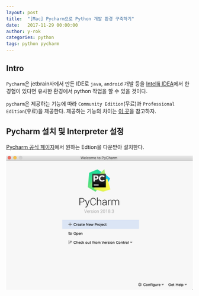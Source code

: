 ```yaml
---
layout: post
title:  "[Mac] Pycharm으로 Python 개발 환경 구축하기"
date:   2017-11-29 00:00:00
author: y-rok
categories: python
tags: python pycharm
---
```


## Intro

`Pycharm`은 jetbrain사에서 만든 IDE로 `java`, `android` 개발 등을 [Intellij IDEA](https://ko.wikipedia.org/wiki/IntelliJ_IDEA)에서 한 경험이 있다면 유사한 환경에서 python 작업을 할 수 있을 것이다.

`pycharm`은 제공하는 기능에 따라 `Community Edition`(무료)과 `Professional Edition`(유료)을 제공한다. 제공하는 기능의 차이는 [이 곳](https://www.jetbrains.com/pycharm/features/editions_comparison_matrix.html)을 참고하자.

## Pycharm 설치 및 Interpreter 설정

[Pycharm 공식 페이지](https://www.jetbrains.com/pycharm/download/#section=mac)에서 원하는 Edtion을 다운받아 설치한다.


![](/assets/img/temp/pycharm_intro.png)

